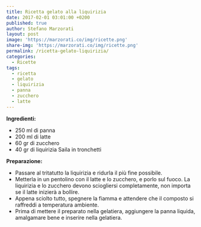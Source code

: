 ```yaml
---
title: Ricetta gelato alla liquirizia
date: 2017-02-01 03:01:00 +0200
published: true
author: Stefano Marzorati
layout: post
image: 'https://marzorati.co/img/ricette.png'
share-img: 'https://marzorati.co/img/ricette.png'
permalink: /ricetta-gelato-liquirizia/
categories:
  - Ricette
tags:
  - ricetta
  - gelato
  - liquirizia
  - panna
  - zucchero
  - latte
---
```

**Ingredienti:**   

  - 250 ml di panna
  - 200 ml di latte
  - 60 gr di zucchero
  - 40 gr di liquirizia Saila in tronchetti
  
**Preparazione:**   

* Passare al tritatutto la liquirizia e ridurla il più fine possibile.   
* Metterla in un pentolino con il latte e lo zucchero, e porlo sul fuoco. La liquirizia e lo zucchero devono sciogliersi completamente, non importa se il latte inizierà a bollire.   
* Appena sciolto tutto, spegnere la fiamma e attendere che il composto si raffreddi a temperatura ambiente.   
* Prima di mettere il preparato nella gelatiera, aggiungere la panna liquida, amalgamare bene e inserire nella gelatiera.   